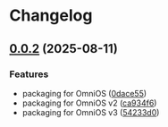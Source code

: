 # Changelog

## [0.0.2](https://github.com/Makr91/zoneweaver-api/compare/v0.0.1...v0.0.2) (2025-08-11)


### Features

* packaging for OmniOS ([0dace55](https://github.com/Makr91/zoneweaver-api/commit/0dace5565b176a109044154d5bb12d008b874a2f))
* packaging for OmniOS v2 ([ca934f6](https://github.com/Makr91/zoneweaver-api/commit/ca934f6b0ca6aeac3c8194c90607f6ac2aaf1ba2))
* packaging for OmniOS v3 ([54233d0](https://github.com/Makr91/zoneweaver-api/commit/54233d073ac9db6a9d180cfb82203586fac44379))

